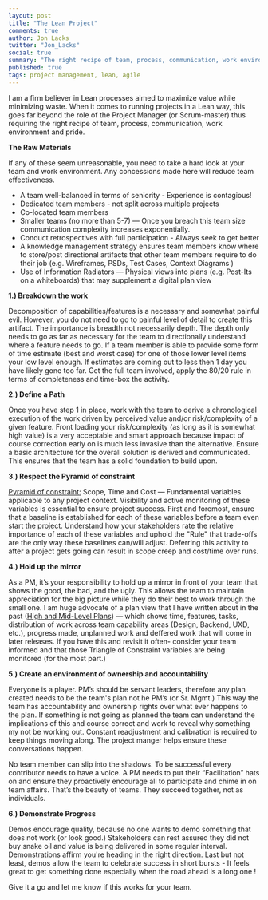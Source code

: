 ```yaml
---
layout: post
title: "The Lean Project"
comments: true
author: Jon Lacks
twitter: "Jon_Lacks"
social: true
summary: "The right recipe of team, process, communication, work environment and pride"
published: true
tags: project management, lean, agile
---
```


I am a firm believer in Lean processes aimed to maximize value while minimizing waste. When it comes to running projects in a Lean way, this goes far beyond the role of the Project Manager (or Scrum-master) thus requiring the right recipe of team, process, communication, work environment and pride. 

**The Raw Materials**

 If any of these seem unreasonable, you need to take a hard look at your team and work environment. Any concessions made here will reduce team effectiveness.

* A team well-balanced in terms of seniority - Experience is contagious!
* Dedicated team members - not split across multiple projects
* Co-located team members
* Smaller teams (no more than 5-7) —  Once you breach this team size communication complexity increases exponentially.  
* Conduct retrospectives with full participation - Always seek to get better
* A knowledge management strategy ensures team members know where to store/post directional artifacts that other team members require to do their job (e.g. Wireframes, PSDs, Test Cases, Context Diagrams )
* Use of Information Radiators — Physical views into plans (e.g. Post-Its on a whiteboards) that may supplement a digital plan view

**1.) Breakdown the work**

Decomposition of capabilities/features is a necessary and somewhat painful evil.  However, you do not need to go to painful level of detail to create this artifact.  The importance is breadth not necessarily depth.  The depth only needs to go as far as necessary for the team to directionally understand where a feature needs to go. If a team member is able to provide some form of time estimate (best and worst case) for one of those lower level items your low level enough. If estimates are coming out to less then 1 day you have likely gone too far.  Get the full team involved, apply the 80/20 rule in terms of completeness and time-box the activity.  

**2.) Define a Path**

Once you have step 1 in place, work with the team to derive a chronological execution of the work driven by perceived value and/or risk/complexity of a given feature.  Front loading your risk/complexity (as long as it is somewhat high value) is a very acceptable and smart approach because impact of course correction early on is much less invasive than the alternative.   Ensure a basic architecture for the overall solution is derived and communicated. This ensures that the team has a solid foundation to build upon.

**3.) Respect the Pyramid of constraint**

[Pyramid of constraint:](http://en.wikipedia.org/wiki/Project_management_triangle) Scope, Time and Cost —  Fundamental variables applicable to any project context.  Visibility and active monitoring of these variables is essential to ensure project success.  First and foremost, ensure that a baseline is established for each of these variables before a team even start the project. Understand how your stakeholders rate the relative importance of each of these variables and uphold the "Rule" that trade-offs are the only way these baselines can/will adjust.   Deferring this activity to after a project gets going can result in scope creep and cost/time over runs.  

**4.) Hold up the mirror**

As a PM, it’s your responsibility to hold up a mirror in front of your team that shows the good, the bad, and the ugly.  This allows the team to maintain appreciation for the big picture while they do their best to work through the small one.   I am huge advocate of a plan view that I have written about in the past ([High and Mid-Level Plans](http://reefpoints.dockyard.com/2014/07/29/project-carpe-diem.html)) — which shows time, features, tasks, distribution of work across team capability areas (Design, Backend, UXD, etc.), progress made, unplanned work and deffered work that will come in later releases.  If you have this and revisit it often- consider your team informed and that those Triangle of Constraint variables are being monitored (for the most part.)

**5.) Create an environment of ownership and accountability**

Everyone is a player. PM’s should be servant leaders, therefore any plan created needs to be the team's plan not he PM’s (or Sr. Mgmt.)  This way the team has accountability and ownership rights over what ever happens to the plan.  If something is not going as planned the team can understand the implications of this and course correct and work to reveal why something my not be working out.  Constant readjustment and calibration is required to keep things moving along. The project manger helps ensure these conversations happen.

No team member can slip into the shadows. To be successful every contributor needs to have a voice.  A PM needs to put their “Facilitation” hats on and ensure they proactively encourage all to participate and chime in on team affairs. That’s the beauty of teams. They succeed together, not as individuals. 

**6.) Demonstrate Progress**

Demos encourage quality, because no one wants to demo something that does not work (or look good.) Stakeholders  can rest assured they did not buy snake oil and value is being delivered in some regular interval.  Demonstrations affirm you're heading in the right direction.  Last but not least, demos allow the team to celebrate success in short bursts - It feels great to get something done especially when the road ahead is a long one !

Give it a go and let me know if this works for your team.
